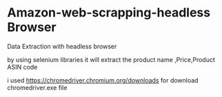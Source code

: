 # Amazon-web-scrapping-headless Browser

Data Extraction with headless browser

by using selenium libraries it will extract the product name ,Price,Product ASIN code 

i used  https://chromedriver.chromium.org/downloads  for download chromedriver.exe file


